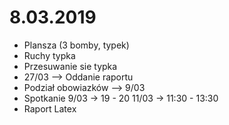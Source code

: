 8.03.2019 
===========================
* Plansza (3 bomby, typek)
* Ruchy typka
* Przesuwanie sie typka
* 27/03 --> Oddanie raportu
* Podział obowiazków --> 9/03
* Spotkanie 
	9/03 -> 19 - 20
	11/03 -> 11:30 - 13:30
* Raport Latex
